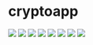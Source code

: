 # cryptoapp

<img src="https://github.com/DeepakAbande/flutterios_cryptoapp_deepak/blob/main/crypto%20project%20image/home_android.png">
<img src="https://github.com/DeepakAbande/flutterios_cryptoapp_deepak/blob/main/crypto%20project%20image/home_android_dark.png">
<img src="https://github.com/DeepakAbande/flutterios_cryptoapp_deepak/blob/main/crypto%20project%20image/home_ios.png">
<img src="https://github.com/DeepakAbande/flutterios_cryptoapp_deepak/blob/main/crypto%20project%20image/home_ios_dark.png">
<img src="https://github.com/DeepakAbande/flutterios_cryptoapp_deepak/blob/main/crypto%20project%20image/setting_android.png">
<img src="https://github.com/DeepakAbande/flutterios_cryptoapp_deepak/blob/main/crypto%20project%20image/setting_android_dark.png">
<img src="https://github.com/DeepakAbande/flutterios_cryptoapp_deepak/blob/main/crypto%20project%20image/setting_ios.png">
<img src="https://github.com/DeepakAbande/flutterios_cryptoapp_deepak/blob/main/crypto%20project%20image/setting_ios_dark.png">
